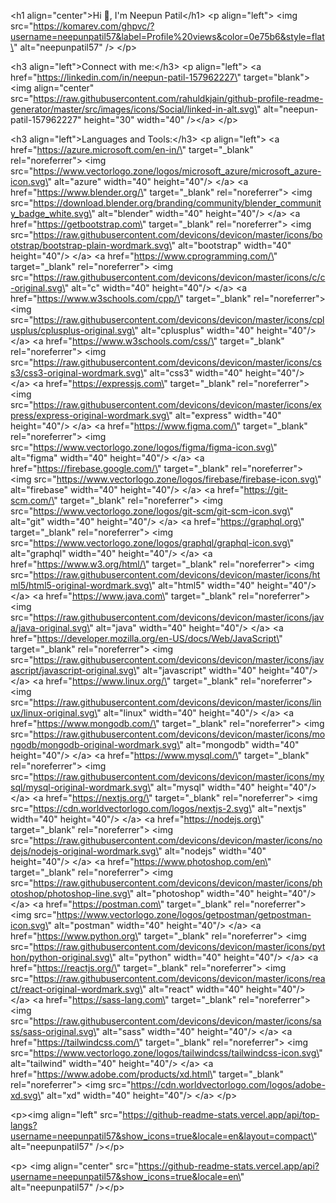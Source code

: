 \<h1 align=\"center\"\>Hi 👋, I\'m Neepun Patil\</h1\> \<p
align=\"left\"\> \<img
src=\"https://komarev.com/ghpvc/?username=neepunpatil57&label=Profile%20views&color=0e75b6&style=flat\"
alt=\"neepunpatil57\" /\> \</p\>

\<h3 align=\"left\"\>Connect with me:\</h3\> \<p align=\"left\"\> \<a
href=\"https://linkedin.com/in/neepun-patil-157962227\"
target=\"blank\"\>\<img align=\"center\"
src=\"https://raw.githubusercontent.com/rahuldkjain/github-profile-readme-generator/master/src/images/icons/Social/linked-in-alt.svg\"
alt=\"neepun-patil-157962227\" height=\"30\" width=\"40\" /\>\</a\>
\</p\>

\<h3 align=\"left\"\>Languages and Tools:\</h3\> \<p align=\"left\"\>
\<a href=\"https://azure.microsoft.com/en-in/\" target=\"\_blank\"
rel=\"noreferrer\"\> \<img
src=\"https://www.vectorlogo.zone/logos/microsoft_azure/microsoft_azure-icon.svg\"
alt=\"azure\" width=\"40\" height=\"40\"/\> \</a\> \<a
href=\"https://www.blender.org/\" target=\"\_blank\"
rel=\"noreferrer\"\> \<img
src=\"https://download.blender.org/branding/community/blender_community_badge_white.svg\"
alt=\"blender\" width=\"40\" height=\"40\"/\> \</a\> \<a
href=\"https://getbootstrap.com\" target=\"\_blank\"
rel=\"noreferrer\"\> \<img
src=\"https://raw.githubusercontent.com/devicons/devicon/master/icons/bootstrap/bootstrap-plain-wordmark.svg\"
alt=\"bootstrap\" width=\"40\" height=\"40\"/\> \</a\> \<a
href=\"https://www.cprogramming.com/\" target=\"\_blank\"
rel=\"noreferrer\"\> \<img
src=\"https://raw.githubusercontent.com/devicons/devicon/master/icons/c/c-original.svg\"
alt=\"c\" width=\"40\" height=\"40\"/\> \</a\> \<a
href=\"https://www.w3schools.com/cpp/\" target=\"\_blank\"
rel=\"noreferrer\"\> \<img
src=\"https://raw.githubusercontent.com/devicons/devicon/master/icons/cplusplus/cplusplus-original.svg\"
alt=\"cplusplus\" width=\"40\" height=\"40\"/\> \</a\> \<a
href=\"https://www.w3schools.com/css/\" target=\"\_blank\"
rel=\"noreferrer\"\> \<img
src=\"https://raw.githubusercontent.com/devicons/devicon/master/icons/css3/css3-original-wordmark.svg\"
alt=\"css3\" width=\"40\" height=\"40\"/\> \</a\> \<a
href=\"https://expressjs.com\" target=\"\_blank\" rel=\"noreferrer\"\>
\<img
src=\"https://raw.githubusercontent.com/devicons/devicon/master/icons/express/express-original-wordmark.svg\"
alt=\"express\" width=\"40\" height=\"40\"/\> \</a\> \<a
href=\"https://www.figma.com/\" target=\"\_blank\" rel=\"noreferrer\"\>
\<img src=\"https://www.vectorlogo.zone/logos/figma/figma-icon.svg\"
alt=\"figma\" width=\"40\" height=\"40\"/\> \</a\> \<a
href=\"https://firebase.google.com/\" target=\"\_blank\"
rel=\"noreferrer\"\> \<img
src=\"https://www.vectorlogo.zone/logos/firebase/firebase-icon.svg\"
alt=\"firebase\" width=\"40\" height=\"40\"/\> \</a\> \<a
href=\"https://git-scm.com/\" target=\"\_blank\" rel=\"noreferrer\"\>
\<img src=\"https://www.vectorlogo.zone/logos/git-scm/git-scm-icon.svg\"
alt=\"git\" width=\"40\" height=\"40\"/\> \</a\> \<a
href=\"https://graphql.org\" target=\"\_blank\" rel=\"noreferrer\"\>
\<img src=\"https://www.vectorlogo.zone/logos/graphql/graphql-icon.svg\"
alt=\"graphql\" width=\"40\" height=\"40\"/\> \</a\> \<a
href=\"https://www.w3.org/html/\" target=\"\_blank\"
rel=\"noreferrer\"\> \<img
src=\"https://raw.githubusercontent.com/devicons/devicon/master/icons/html5/html5-original-wordmark.svg\"
alt=\"html5\" width=\"40\" height=\"40\"/\> \</a\> \<a
href=\"https://www.java.com\" target=\"\_blank\" rel=\"noreferrer\"\>
\<img
src=\"https://raw.githubusercontent.com/devicons/devicon/master/icons/java/java-original.svg\"
alt=\"java\" width=\"40\" height=\"40\"/\> \</a\> \<a
href=\"https://developer.mozilla.org/en-US/docs/Web/JavaScript\"
target=\"\_blank\" rel=\"noreferrer\"\> \<img
src=\"https://raw.githubusercontent.com/devicons/devicon/master/icons/javascript/javascript-original.svg\"
alt=\"javascript\" width=\"40\" height=\"40\"/\> \</a\> \<a
href=\"https://www.linux.org/\" target=\"\_blank\" rel=\"noreferrer\"\>
\<img
src=\"https://raw.githubusercontent.com/devicons/devicon/master/icons/linux/linux-original.svg\"
alt=\"linux\" width=\"40\" height=\"40\"/\> \</a\> \<a
href=\"https://www.mongodb.com/\" target=\"\_blank\"
rel=\"noreferrer\"\> \<img
src=\"https://raw.githubusercontent.com/devicons/devicon/master/icons/mongodb/mongodb-original-wordmark.svg\"
alt=\"mongodb\" width=\"40\" height=\"40\"/\> \</a\> \<a
href=\"https://www.mysql.com/\" target=\"\_blank\" rel=\"noreferrer\"\>
\<img
src=\"https://raw.githubusercontent.com/devicons/devicon/master/icons/mysql/mysql-original-wordmark.svg\"
alt=\"mysql\" width=\"40\" height=\"40\"/\> \</a\> \<a
href=\"https://nextjs.org/\" target=\"\_blank\" rel=\"noreferrer\"\>
\<img src=\"https://cdn.worldvectorlogo.com/logos/nextjs-2.svg\"
alt=\"nextjs\" width=\"40\" height=\"40\"/\> \</a\> \<a
href=\"https://nodejs.org\" target=\"\_blank\" rel=\"noreferrer\"\>
\<img
src=\"https://raw.githubusercontent.com/devicons/devicon/master/icons/nodejs/nodejs-original-wordmark.svg\"
alt=\"nodejs\" width=\"40\" height=\"40\"/\> \</a\> \<a
href=\"https://www.photoshop.com/en\" target=\"\_blank\"
rel=\"noreferrer\"\> \<img
src=\"https://raw.githubusercontent.com/devicons/devicon/master/icons/photoshop/photoshop-line.svg\"
alt=\"photoshop\" width=\"40\" height=\"40\"/\> \</a\> \<a
href=\"https://postman.com\" target=\"\_blank\" rel=\"noreferrer\"\>
\<img
src=\"https://www.vectorlogo.zone/logos/getpostman/getpostman-icon.svg\"
alt=\"postman\" width=\"40\" height=\"40\"/\> \</a\> \<a
href=\"https://www.python.org\" target=\"\_blank\" rel=\"noreferrer\"\>
\<img
src=\"https://raw.githubusercontent.com/devicons/devicon/master/icons/python/python-original.svg\"
alt=\"python\" width=\"40\" height=\"40\"/\> \</a\> \<a
href=\"https://reactjs.org/\" target=\"\_blank\" rel=\"noreferrer\"\>
\<img
src=\"https://raw.githubusercontent.com/devicons/devicon/master/icons/react/react-original-wordmark.svg\"
alt=\"react\" width=\"40\" height=\"40\"/\> \</a\> \<a
href=\"https://sass-lang.com\" target=\"\_blank\" rel=\"noreferrer\"\>
\<img
src=\"https://raw.githubusercontent.com/devicons/devicon/master/icons/sass/sass-original.svg\"
alt=\"sass\" width=\"40\" height=\"40\"/\> \</a\> \<a
href=\"https://tailwindcss.com/\" target=\"\_blank\"
rel=\"noreferrer\"\> \<img
src=\"https://www.vectorlogo.zone/logos/tailwindcss/tailwindcss-icon.svg\"
alt=\"tailwind\" width=\"40\" height=\"40\"/\> \</a\> \<a
href=\"https://www.adobe.com/products/xd.html\" target=\"\_blank\"
rel=\"noreferrer\"\> \<img
src=\"https://cdn.worldvectorlogo.com/logos/adobe-xd.svg\" alt=\"xd\"
width=\"40\" height=\"40\"/\> \</a\> \</p\>

\<p\>\<img align=\"left\"
src=\"https://github-readme-stats.vercel.app/api/top-langs?username=neepunpatil57&show_icons=true&locale=en&layout=compact\"
alt=\"neepunpatil57\" /\>\</p\>

\<p\>&nbsp;\<img align=\"center\"
src=\"https://github-readme-stats.vercel.app/api?username=neepunpatil57&show_icons=true&locale=en\"
alt=\"neepunpatil57\" /\>\</p\>
